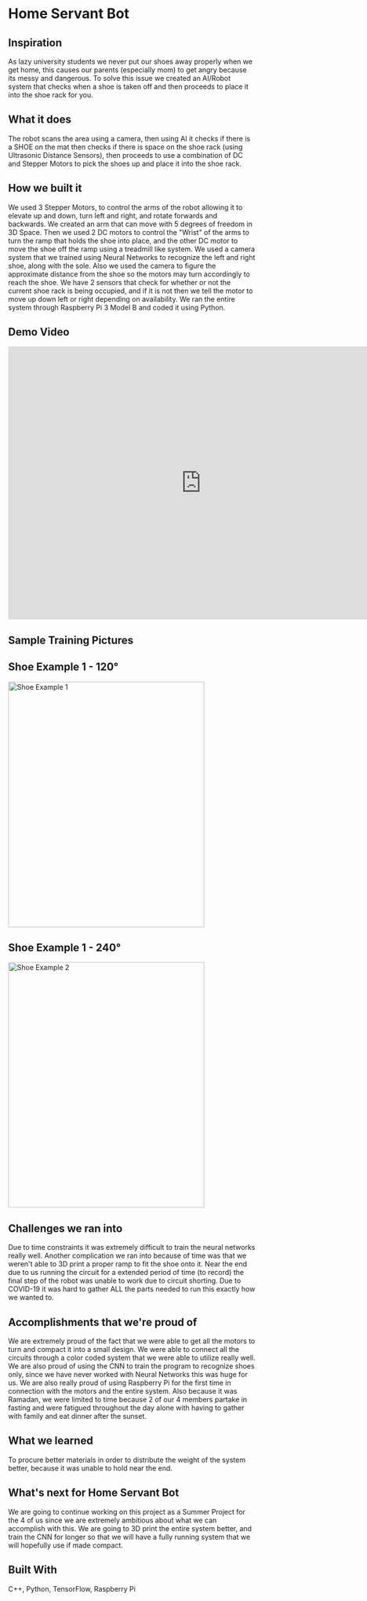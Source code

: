# Home Servant Bot

## Inspiration

As lazy university students we never put our shoes away properly when we get home, this causes our parents (especially mom) to get angry because its messy and dangerous. To solve this issue we created an AI/Robot system that checks when a shoe is taken off and then proceeds to place it into the shoe rack for you.

## What it does

The robot scans the area using a camera, then using AI it checks if there is a SHOE on the mat then checks if there is space on the shoe rack (using Ultrasonic Distance Sensors), then proceeds to use a combination of DC and Stepper Motors to pick the shoes up and place it into the shoe rack.

## How we built it

We used 3 Stepper Motors, to control the arms of the robot allowing it to elevate up and down, turn left and right, and rotate forwards and backwards. We created an arm that can move with 5 degrees of freedom in 3D Space. Then we used 2 DC motors to control the "Wrist" of the arms to turn the ramp that holds the shoe into place, and the other DC motor to move the shoe off the ramp using a treadmill like system. We used a camera system that we trained using Neural Networks to recognize the left and right shoe, along with the sole. Also we used the camera to figure the approximate distance from the shoe so the motors may turn accordingly to reach the shoe. We have 2 sensors that check for whether or not the current shoe rack is being occupied, and if it is not then we tell the motor to move up down left or right depending on availability. We ran the entire system through Raspberry Pi 3 Model B and coded it using Python.


## Demo Video

<iframe width="786" height="556" src="https://www.youtube.com/embed/YLyF9gJMwVE" title="RUHacks2021 | Pick My Shoe" frameborder="0" allow="accelerometer; autoplay; clipboard-write; encrypted-media; gyroscope; picture-in-picture; web-share" allowfullscreen></iframe>


## Sample Training Pictures

## Shoe Example 1 - 120°

<img src="https://github.com/MohammedA888/RUHacks2021/blob/main/CNN%20Training%20Dataset/1587065460-Mens-193-Royale-TripleBlack-3RBW-Product-102_987ae47c-343a-4a46-9902-2f233bd5452c.jpg" alt="Shoe Example 1" width="400" height="500">

## Shoe Example 1 - 240°

<img src="https://github.com/MohammedA888/RUHacks2021/blob/main/CNN%20Training%20Dataset/84bbb268364a43cb9766b5aeb71901b9.jpg" alt="Shoe Example 2" width="400" height="500">


## Challenges we ran into

Due to time constraints it was extremely difficult to train the neural networks really well. Another complication we ran into because of time was that we weren't able to 3D print a proper ramp to fit the shoe onto it. Near the end due to us running the circuit for a extended period of time (to record) the final step of the robot was unable to work due to circuit shorting. Due to COVID-19 it was hard to gather ALL the parts needed to run this exactly how we wanted to.


## Accomplishments that we're proud of

We are extremely proud of the fact that we were able to get all the motors to turn and compact it into a small design. We were able to connect all the circuits through a color coded system that we were able to utilize really well. We are also proud of using the CNN to train the program to recognize shoes only, since we have never worked with Neural Networks this was huge for us. We are also really proud of using Raspberry Pi for the first time in connection with the motors and the entire system. Also because it was Ramadan, we were limited to time because 2 of our 4 members partake in fasting and were fatigued throughout the day alone with having to gather with family and eat dinner after the sunset.


## What we learned

To procure better materials in order to distribute the weight of the system better, because it was unable to hold near the end.

## What's next for Home Servant Bot

We are going to continue working on this project as a Summer Project for the 4 of us since we are extremely ambitious about what we can accomplish with this. We are going to 3D print the entire system better, and train the CNN for longer so that we will have a fully running system that we will hopefully use if made compact.

## Built With

C++, Python, TensorFlow, Raspberry Pi
